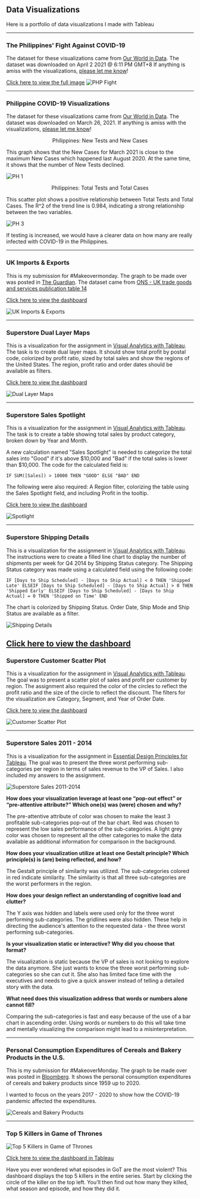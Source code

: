## Data Visualizations

Here is a portfolio of data visualizations I made with Tableau


--------------------------------
### The Philippines' Fight Against COVID-19


The dataset for these visualizations came from [Our World in Data](https://github.com/owid/covid-19-data/tree/master/public/data/).
The dataset was downloaded on April 2 2021 @ 6:11 PM GMT+8
If anything is amiss with the visualizations, [please let me know](mailto:francisilustre@gmail.com)!

[Click here to view the full image](https://bit.ly/3wn1WHd)
![PHP Fight](images/PH-fight-COVID1.png)

--------------------------------
### Philippine COVID-19 Visualizations

The dataset for these visualizations came from [Our World in Data](https://github.com/owid/covid-19-data/tree/master/public/data/).
The dataset was downloaded on March 26, 2021.
If anything is amiss with the visualizations, [please let me know](mailto:francisilustre@gmail.com)!

<p style="text-align: center;"> Philippines: New Tests and New Cases </p>

This graph shows that the New Cases for March 2021 is close to the maximum New Cases which happened last August 2020.
At the same time, it shows that the number of New Tests declined.

![PH 1](images/PH1.png)

<p style="text-align: center;"> Philippines: Total Tests and Total Cases </p>

This scatter plot shows a positive relationship between Total Tests and Total Cases. The R^2 of the trend line is 0.984, indicating a strong relationship
between the two variables.

![PH 3](images/PH3.png)

If testing is increased, we would have a clearer data on how many are really infected with COVID-19 in the Philippines. 

--------------------------------
### UK Imports & Exports

This is my submission for #Makeovermonday. The graph to be made over was posted in [The Guardian](https://www.theguardian.com/business/2021/mar/12/exports-to-eu-plunge-in-first-month-since-brexit-uk-economy). The dataset came from [ONS - UK trade goods and services publication table 14](https://www.ons.gov.uk/economy/nationalaccounts/balanceofpayments/datasets/uktradegoodsandservicespublicationtables)

[Click here to view the dashboard](https://t.co/jTgvgTBwQS?amp=1)

![UK Imports & Exports](images/uk-imports-exports.png)

--------------------------------
### Superstore Dual Layer Maps

This is a visualization for the assignment in [Visual Analytics with Tableau](https://www.coursera.org/learn/dataviz-visual-analytics?).
The task is to create dual layer maps. It should show total profit by postal code, colorized by profit ratio, sized by total sales and show the
regions of the United States. The region, profit ratio and order dates should be available as filters.

[Click here to view the dashboard](https://public.tableau.com/views/DualLayerMaps_16169808504710/Sheet1?:language=en&:display_count=y&publish=yes&:origin=viz_share_link)

![Dual Layer Maps](images/dual-layer.png)



--------------------------------
### Superstore Sales Spotlight

This is a visualization for the assignment in [Visual Analytics with Tableau](https://www.coursera.org/learn/dataviz-visual-analytics?).
The task is to create a table showing total sales by product category, broken down by Year and Month.

A new calculation named "Sales Spotlight" is needed to categorize the total sales into "Good" if it's above $10,000 and "Bad" if the 
total sales is lower than $10,000. The code for the calculated field is:

`IF SUM([Sales]) > 10000 THEN "GOOD" ELSE "BAD" END`

The following were also required: A Region filter, colorizing the table using the Sales Spotlight field, and including Profit in the tooltip.

[Click here to view the dashboard](https://public.tableau.com/views/SalesSpotlight_16168085880120/Sheet1?:language=en&:display_count=y&publish=yes&:origin=viz_share_link)

![Spotlight](images/spotlight.png)


--------------------------------
### Superstore Shipping Details

This is a visualization for the assignment in [Visual Analytics with Tableau](https://www.coursera.org/learn/dataviz-visual-analytics?).
The instructions were to create a filled line chart to display the number of shipments per week for Q4 2014 by Shipping Status category.
The Shipping Status category was made using a calculated field using the following code:

`IF [Days to Ship Scheduled] - [Days to Ship Actual] < 0 THEN 'Shipped Late'
ELSEIF [Days to Ship Scheduled] - [Days to Ship Actual] > 0 THEN 'Shipped Early'
ELSEIF [Days to Ship Scheduled] - [Days to Ship Actual] = 0 THEN 'Shipped on Time'
END`

The chart is colorized by Shipping Status. Order Date, Ship Mode and Ship Status are available as a filter.

![Shipping Details](images/shipping-details.png)

[Click here to view the dashboard](https://public.tableau.com/views/SalesSpotlight_16168085880120/Sheet1?:language=en&:display_count=y&publish=yes&:origin=viz_share_link)
--------------------------------
### Superstore Customer Scatter Plot

This is a visualization for the assignment in [Visual Analytics with Tableau](https://www.coursera.org/learn/dataviz-visual-analytics?).
The goal was to present a scatter plot of sales and profit per customer by region. The assignment also required the color of the circles to reflect the profit ratio and the size of the circle to reflect the discount. The filters for the visualization are Category, Segment, and Year of Order Date.

[Click here to view the dashboard](https://public.tableau.com/views/Superstore3_16167203243820/CustomerScatterplot?:language=en&:display_count=y&:origin=viz_share_link)

![Customer Scatter Plot](images/customer-scatter.png)

--------------------------------
### Superstore Sales 2011 - 2014

This is a visualization for the assignment in [Essential Design Principles for Tableau](https://www.coursera.org/learn/dataviz-design?). 
The goal was to present the three worst performing sub-categories per region in terms of sales revenue to the VP of Sales. I also included my answers to the assignment. 

![Superstore Sales 2011-2014](images/superstore-sales.png)

**How does your visualization leverage at least one “pop-out effect” or “pre-attentive attribute?” Which one(s) was (were) chosen and why?**

The pre-attentive attribute of color was chosen to make the least 3 profitable sub-categories pop-out of the bar chart. Red was chosen to represent the low sales performance of the sub-categories. A light grey color was chosen to represent all the other categories to make the data available as additional information for comparison in the background.

**How does your visualization utilize at least one Gestalt principle? Which principle(s) is (are) being reflected, and how?**

The Gestalt principle of similarity was utilized. The sub-categories colored in red indicate similarity. The similarity is that all three sub-categories are the worst performers in the region.

**How does your design reflect an understanding of cognitive load and clutter?**

The Y axis was hidden and labels were used only for the three worst performing sub-categories. The gridlines were also hidden. These help in directing the audience's attention to the requested data - the three worst performing sub-categories.

**Is your visualization static or interactive? Why did you choose that format?**

The visualization is static because the VP of sales is not looking to explore the data anymore. She just wants to know the three worst performing sub-categories so she can cut it. She also has limited face time with the executives and needs to give a quick answer instead of telling a detailed story with the data.

**What need does this visualization address that words or numbers alone cannot fill?**

Comparing the sub-categories is fast and easy because of the use of a bar chart in ascending order. Using words or numbers to do this wll take time and mentally visualizing the comparison might lead to a misinterpretation.

--------------------------------
### Personal Consumption Expenditures of Cereals and Bakery Products in the U.S.


This is my submission for #MakeoverMonday. The graph to be made over was posted in [Bloomberg](https://www.bloomberg.com/opinion/articles/2021-02-24/beyond-grape-nuts-cereal-makers-had-a-very-weird-year). It shows the personal consumption expenditures of cereals and bakery products since 1959 up to 2020.

I wanted to focus on the years 2017 - 2020 to show how the COVID-19 pandemic affected the expenditures. 

![Cereals and Bakery Products](images/cereals-bakery.png)

--------------------------------
### Top 5 Killers in Game of Thrones


![Top 5 Killers in Game of Thrones](images/top5killers-got.png)

[Click here to view the dashboard in Tableau](https://tabsoft.co/3s04g4s)

Have you ever wondered what episodes in GoT are the most violent? This dashboard displays the top 5 killers in the entire series. 
Start by clicking the circle of the killer on the top left. You'll then find out how many they killed, what season and 
episode, and how they did it. 




